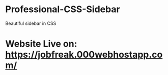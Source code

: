 # Professional-CSS-Sidebar
Beautiful sidebar in CSS
# Website Live on: https://jobfreak.000webhostapp.com/
